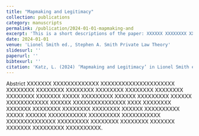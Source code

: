 ```yaml
---
title: "Mapmaking and Legitimacy"
collection: publications
category: manuscripts
permalink: /publication/2024-01-01-mapmaking-and
excerpt: 'This is a short descriptions of the paper: XXXXXX XXXXXXXX XXXXXXXXXXX XXXXX XXXXXXX XXXXXXXXXXXXX XXXXXX XXXXXXXX XXXXXXXXX XXXXXXXXX XXXXXXXX XXXXXXXXX.'
date: 2024-01-01
venue: 'Lionel Smith ed., Stephen A. Smith Private Law Theory'
slidesurl: ''
paperurl: ''
bibtexurl: ''
citation: 'Katz, L. (2024) ‘Mapmaking and Legitimacy’ in Lionel Smith ed., Stephen A. Smith Private Law Theory (OUP)'
---
```

Abstrict XXXXXXX XXXXXXXXXXXXX XXXXXXXXXXXXXXXXXXXXX XXXXXXXX XXXXXXXX XXXXXXXX XXXXXXXX XXXXXXXX XXXXXXXX XXXXXXXX XXXXXXX XXXXX XXXXXXXXX XXXXXX XXXXXXXXX XXXXXX XXXXXXXXXXXX XXXXXX XXXXXXXXXXXXXXX XXXX XXXXXXXX XXXXXXX XXXXXXXX XXXXXXXX XXXXXXXX XXXXXX XXXXXXXXXX XXXXX XXXXXX XXXXXXXXXXX XXXXXXXXX XXXXXXXXXXX XXXXXXXXXXXXXX XXXXXXXXX XXXXXXXX XXXXXXXX XXXXXXX XXXXXXX XXXXXXXXX XXXXXXXXXX.
